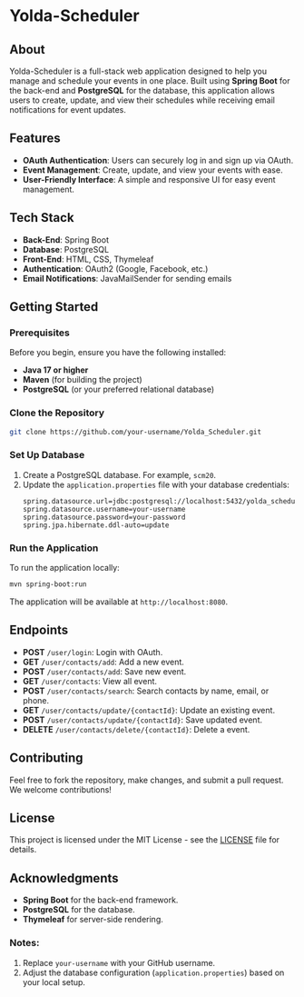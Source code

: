 
# Yolda-Scheduler

## About
Yolda-Scheduler is a full-stack web application designed to help you manage and schedule your events in one place. Built using **Spring Boot** for the back-end and **PostgreSQL** for the database, this application allows users to create, update, and view their schedules while receiving email notifications for event updates.

## Features
- **OAuth Authentication**: Users can securely log in and sign up via OAuth.
- **Event Management**: Create, update, and view your events with ease.
- **User-Friendly Interface**: A simple and responsive UI for easy event management.

## Tech Stack
- **Back-End**: Spring Boot
- **Database**: PostgreSQL
- **Front-End**: HTML, CSS, Thymeleaf
- **Authentication**: OAuth2 (Google, Facebook, etc.)
- **Email Notifications**: JavaMailSender for sending emails

## Getting Started

### Prerequisites
Before you begin, ensure you have the following installed:
- **Java 17 or higher**  
- **Maven** (for building the project)
- **PostgreSQL** (or your preferred relational database)

### Clone the Repository
```bash
git clone https://github.com/your-username/Yolda_Scheduler.git
```

### Set Up Database
1. Create a PostgreSQL database. For example, `scm20`.
2. Update the `application.properties` file with your database credentials:
    ```properties
    spring.datasource.url=jdbc:postgresql://localhost:5432/yolda_scheduler
    spring.datasource.username=your-username
    spring.datasource.password=your-password
    spring.jpa.hibernate.ddl-auto=update
    ```

### Run the Application
To run the application locally:
```bash
mvn spring-boot:run
```

The application will be available at `http://localhost:8080`.

## Endpoints

- **POST** `/user/login`: Login with OAuth.
- **GET** `/user/contacts/add`: Add a new event.
- **POST** `/user/contacts/add`: Save new event.
- **GET** `/user/contacts`: View all event.
- **POST** `/user/contacts/search`: Search contacts by name, email, or phone.
- **GET** `/user/contacts/update/{contactId}`: Update an existing event.
- **POST** `/user/contacts/update/{contactId}`: Save updated event.
- **DELETE** `/user/contacts/delete/{contactId}`: Delete a event.

## Contributing

Feel free to fork the repository, make changes, and submit a pull request. We welcome contributions!

## License
This project is licensed under the MIT License - see the [LICENSE](LICENSE) file for details.

## Acknowledgments
- **Spring Boot** for the back-end framework.
- **PostgreSQL** for the database.
- **Thymeleaf** for server-side rendering.



### Notes:
1. Replace `your-username` with your GitHub username.
2. Adjust the database configuration (`application.properties`) based on your local setup.
